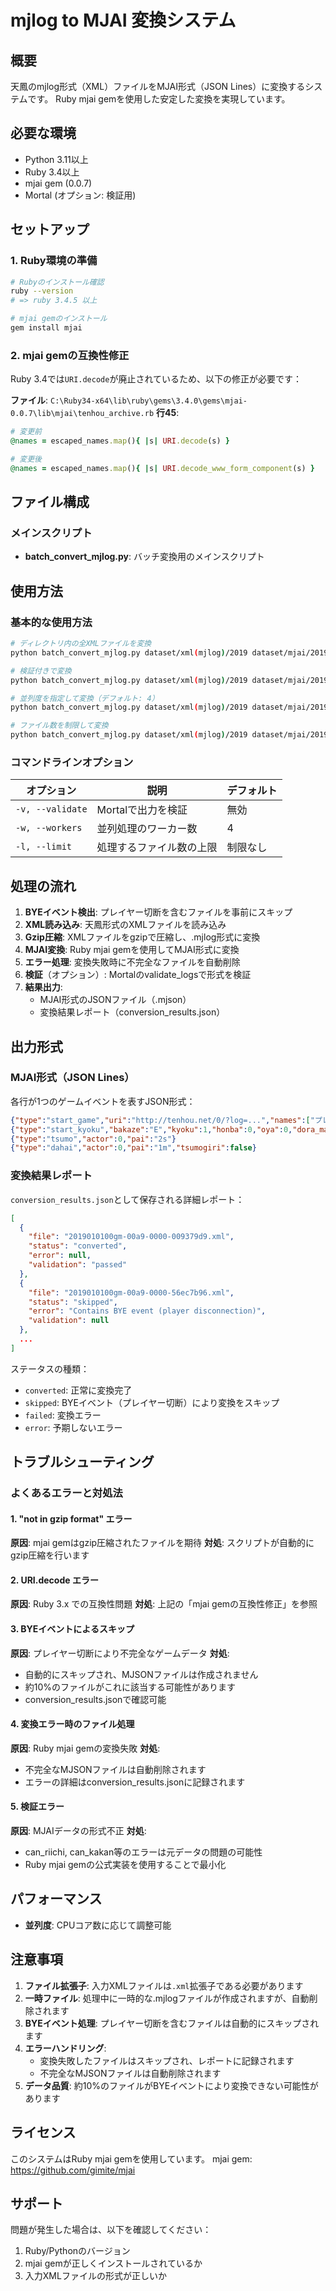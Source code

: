 # mjlog to MJAI 変換システム

## 概要
天鳳のmjlog形式（XML）ファイルをMJAI形式（JSON Lines）に変換するシステムです。
Ruby mjai gemを使用した安定した変換を実現しています。

## 必要な環境
- Python 3.11以上
- Ruby 3.4以上
- mjai gem (0.0.7)
- Mortal (オプション: 検証用)

## セットアップ

### 1. Ruby環境の準備
```bash
# Rubyのインストール確認
ruby --version
# => ruby 3.4.5 以上

# mjai gemのインストール
gem install mjai
```

### 2. mjai gemの互換性修正
Ruby 3.4では`URI.decode`が廃止されているため、以下の修正が必要です：

**ファイル**: `C:\Ruby34-x64\lib\ruby\gems\3.4.0\gems\mjai-0.0.7\lib\mjai\tenhou_archive.rb`
**行45**: 
```ruby
# 変更前
@names = escaped_names.map(){ |s| URI.decode(s) }

# 変更後
@names = escaped_names.map(){ |s| URI.decode_www_form_component(s) }
```

## ファイル構成

### メインスクリプト
- **batch_convert_mjlog.py**: バッチ変換用のメインスクリプト

## 使用方法

### 基本的な使用方法
```bash
# ディレクトリ内の全XMLファイルを変換
python batch_convert_mjlog.py dataset/xml(mjlog)/2019 dataset/mjai/2019

# 検証付きで変換
python batch_convert_mjlog.py dataset/xml(mjlog)/2019 dataset/mjai/2019 -v

# 並列度を指定して変換（デフォルト: 4）
python batch_convert_mjlog.py dataset/xml(mjlog)/2019 dataset/mjai/2019 -w 8

# ファイル数を制限して変換
python batch_convert_mjlog.py dataset/xml(mjlog)/2019 dataset/mjai/2019 -l 100
```

### コマンドラインオプション
| オプション | 説明 | デフォルト |
|-----------|------|-----------|
| `-v, --validate` | Mortalで出力を検証 | 無効 |
| `-w, --workers` | 並列処理のワーカー数 | 4 |
| `-l, --limit` | 処理するファイル数の上限 | 制限なし |

## 処理の流れ

1. **BYEイベント検出**: プレイヤー切断を含むファイルを事前にスキップ
2. **XML読み込み**: 天鳳形式のXMLファイルを読み込み
3. **Gzip圧縮**: XMLファイルをgzipで圧縮し、.mjlog形式に変換
4. **MJAI変換**: Ruby mjai gemを使用してMJAI形式に変換
5. **エラー処理**: 変換失敗時に不完全なファイルを自動削除
6. **検証**（オプション）: Mortalのvalidate_logsで形式を検証
7. **結果出力**: 
   - MJAI形式のJSONファイル（.mjson）
   - 変換結果レポート（conversion_results.json）

## 出力形式

### MJAI形式（JSON Lines）
各行が1つのゲームイベントを表すJSON形式：
```json
{"type":"start_game","uri":"http://tenhou.net/0/?log=...","names":["プレイヤー1","プレイヤー2","プレイヤー3","プレイヤー4"]}
{"type":"start_kyoku","bakaze":"E","kyoku":1,"honba":0,"oya":0,"dora_marker":"N","tehais":[[...],[...],[...],[...]]}
{"type":"tsumo","actor":0,"pai":"2s"}
{"type":"dahai","actor":0,"pai":"1m","tsumogiri":false}
```

### 変換結果レポート
`conversion_results.json`として保存される詳細レポート：
```json
[
  {
    "file": "2019010100gm-00a9-0000-009379d9.xml",
    "status": "converted",
    "error": null,
    "validation": "passed"
  },
  {
    "file": "2019010100gm-00a9-0000-56ec7b96.xml",
    "status": "skipped",
    "error": "Contains BYE event (player disconnection)",
    "validation": null
  },
  ...
]
```

ステータスの種類：
- `converted`: 正常に変換完了
- `skipped`: BYEイベント（プレイヤー切断）により変換をスキップ
- `failed`: 変換エラー
- `error`: 予期しないエラー

## トラブルシューティング

### よくあるエラーと対処法

#### 1. "not in gzip format" エラー
**原因**: mjai gemはgzip圧縮されたファイルを期待
**対処**: スクリプトが自動的にgzip圧縮を行います

#### 2. URI.decode エラー
**原因**: Ruby 3.x での互換性問題
**対処**: 上記の「mjai gemの互換性修正」を参照

#### 3. BYEイベントによるスキップ
**原因**: プレイヤー切断により不完全なゲームデータ
**対処**: 
- 自動的にスキップされ、MJSONファイルは作成されません
- 約10%のファイルがこれに該当する可能性があります
- conversion_results.jsonで確認可能

#### 4. 変換エラー時のファイル処理
**原因**: Ruby mjai gemの変換失敗
**対処**: 
- 不完全なMJSONファイルは自動削除されます
- エラーの詳細はconversion_results.jsonに記録されます

#### 5. 検証エラー
**原因**: MJAIデータの形式不正
**対処**: 
- can_riichi, can_kakan等のエラーは元データの問題の可能性
- Ruby mjai gemの公式実装を使用することで最小化

## パフォーマンス

- **並列度**: CPUコア数に応じて調整可能

## 注意事項

1. **ファイル拡張子**: 入力XMLファイルは`.xml`拡張子である必要があります
2. **一時ファイル**: 処理中に一時的な.mjlogファイルが作成されますが、自動削除されます
3. **BYEイベント処理**: プレイヤー切断を含むファイルは自動的にスキップされます
4. **エラーハンドリング**: 
   - 変換失敗したファイルはスキップされ、レポートに記録されます
   - 不完全なMJSONファイルは自動削除されます
5. **データ品質**: 約10%のファイルがBYEイベントにより変換できない可能性があります

## ライセンス
このシステムはRuby mjai gemを使用しています。
mjai gem: https://github.com/gimite/mjai

## サポート
問題が発生した場合は、以下を確認してください：
1. Ruby/Pythonのバージョン
2. mjai gemが正しくインストールされているか
3. 入力XMLファイルの形式が正しいか
